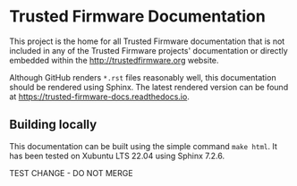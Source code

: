 # Trusted Firmware Documentation
This project is the home for all Trusted Firmware documentation that is not
included in any of the Trusted Firmware projects' documentation or directly
embedded within the http://trustedfirmware.org website.

Although GitHub renders `*.rst` files reasonably well, this documentation
should be rendered using Sphinx. The latest rendered version can be found at
https://trusted-firmware-docs.readthedocs.io.

## Building locally
This documentation can be built using the simple command `make html`. It has
been tested on Xubuntu LTS 22.04 using Sphinx 7.2.6.

TEST CHANGE - DO NOT MERGE

